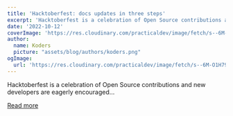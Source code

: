 ```yaml
---
title: 'Hacktoberfest: docs updates in three steps'
excerpt: 'Hacktoberfest is a celebration of Open Source contributions and new developers are eagerly encouraged...'
date: '2022-10-12'
coverImage: 'https://res.cloudinary.com/practicaldev/image/fetch/s--6M-O1H79--/c_imagga_scale,f_auto,fl_progressive,h_420,q_auto,w_1000/https://dev-to-uploads.s3.amazonaws.com/uploads/articles/yz6ni8tf16f1iu6961hr.png'
author:
  name: Koders
  picture: "assets/blog/authors/koders.png"
ogImage:
  url: 'https://res.cloudinary.com/practicaldev/image/fetch/s--6M-O1H79--/c_imagga_scale,f_auto,fl_progressive,h_420,q_auto,w_1000/https://dev-to-uploads.s3.amazonaws.com/uploads/articles/yz6ni8tf16f1iu6961hr.png'
---
```


Hacktoberfest is a celebration of Open Source contributions and new developers are eagerly encouraged...

[Read more](https://dev.to/stackblitz/hacktoberfest-docs-updates-in-three-steps-17f)
